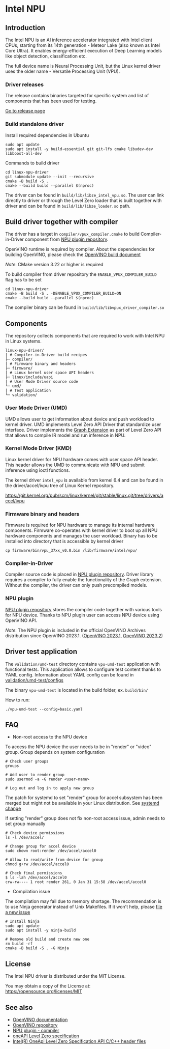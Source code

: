 <!---

Copyright (C) 2022-2023 Intel Corporation

SPDX-License-Identifier: MIT

-->

# Intel NPU

## Introduction

The Intel NPU is an AI inference accelerator integrated with Intel client CPUs,
starting from its 14th generation - Meteor Lake (also known as Intel Core Ultra).
It enables energy-efficient execution of Deep Learning models like object detection,
classification etc.

The full device name is Neural Processing Unit, but the Linux kernel driver uses
the older name - Versatile Processing Unit (VPU).

### Driver releases

The release contains binaries targeted for specific system and list of components
that has been used for testing.

[Go to release page](https://github.com/intel/linux-npu-driver/releases)

### Build standalone driver

Install required dependencies in Ubuntu

```
sudo apt update
sudo apt install -y build-essential git git-lfs cmake libudev-dev libboost-all-dev
```

Commands to build driver

```
cd linux-npu-driver
git submodule update --init --recursive
cmake -B build -S .
cmake --build build --parallel $(nproc)
```

The driver can be found in `build/lib/libze_intel_vpu.so`. The user can link
directly to driver or through the Level Zero loader that is built together with
driver and can be found in `build/lib/libze_loader.so` path.

## Build driver together with compiler

The driver has a target in `compiler/vpux_compiler.cmake` to build
Compiler-in-Driver component from [NPU plugin
repository](https://github.com/openvinotoolkit/npu_plugin.git).

OpenVINO runtime is required by compiler. About the dependencies for building OpenVINO,
please check the [OpenVINO build
document](https://github.com/openvinotoolkit/openvino/blob/master/docs/dev/build.md)

*Note*: CMake version 3.22 or higher is required

To build compiler from driver repository the `ENABLE_VPUX_COMPILER_BUILD` flag has to be set
```
cd linux-npu-driver
cmake -B build -S . -DENABLE_VPUX_COMPILER_BUILD=ON
cmake --build build --parallel $(nproc)
```

The compiler binary can be found in `build/lib/libvpux_driver_compiler.so`

## Components

The repository collects components that are required to work with Intel NPU
in Linux systems.

```
linux-npu-driver/
| # Compiler-in-Driver build recipes
├─ compiler/
| # Firmware binary and headers
├─ firmware/
| # Linux kernel user space API headers
├─ linux/include/uapi
| # User Mode Driver source code
└─ umd/
| # Test application
└─ validation/
```

### User Mode Driver (UMD)

UMD allows user to get information about device and push workload to kernel
driver. UMD implements Level Zero API Driver that standardize user interface.
Driver implements the [Graph
Extension](https://github.com/intel/level-zero-npu-extensions.git) as part of Level
Zero API that allows to compile IR model and run inference in NPU.

### Kernel Mode Driver (KMD)

Linux kernel driver for NPU hardware comes with user space API header.
This header allows the UMD to communicate with NPU and submit inference
using ioctl functions.

The kernel driver `intel_vpu` is available from kernel 6.4 and can be found
in the driver/accel/ivpu tree of Linux Kernel repository.

https://git.kernel.org/pub/scm/linux/kernel/git/stable/linux.git/tree/drivers/accel/ivpu

### Firmware binary and headers

Firmware is required for NPU hardware to manage its internal hardware
components. Firmware co-operates with kernel driver to boot up all NPU
hardware components and manages the user workload. Binary has to be
installed into directory that is accessible by kernel driver

```
cp firmware/bin/vpu_37xx_v0.0.bin /lib/firmware/intel/vpu/
```

### Compiler-in-Driver

Compiler source code is placed in [NPU plugin
repository](https://github.com/openvinotoolkit/npu_plugin.git). Driver library
requires a compiler to fully enable the functionality of the Graph extension.
Without the compiler, the driver can only push precompiled models.

### NPU plugin

[NPU plugin repository](https://github.com/openvinotoolkit/npu_plugin.git) stores
the compiler code together with various tools for NPU device. Thanks to NPU
plugin user can access NPU device using OpenVINO API.

*Note*: The NPU plugin is included in the official OpenVINO Archives distribution
since OpenVINO 2023.1.
([OpenVINO 2023.1](https://docs.openvino.ai/2023.1/openvino_docs_install_guides_overview.html?VERSION=v_2023_1_0&OP_SYSTEM=LINUX&DISTRIBUTION=ARCHIVE),
[OpenVINO 2023.2](https://docs.openvino.ai/2023.2/openvino_docs_install_guides_overview.html?VERSION=v_2023_2_0&OP_SYSTEM=LINUX&DISTRIBUTION=ARCHIVE))

## Driver test application

The `validation/umd-test` directory contains `vpu-umd-test` application with functional tests.
This application allows to configure test content thanks to YAML config.
Information about YAML config can be found in [validation/umd-test/configs](/validation/umd-test/configs)

The binary `vpu-umd-test` is located in the build folder, ex. `build/bin/`

How to run:
```
./vpu-umd-test --config=basic.yaml
```

## FAQ

* Non-root access to the NPU device

To access the NPU device the user needs to be in "render" or "video" group.
Group depends on system configuration

```
# Check user groups
groups

# Add user to render group
sudo usermod -a -G render <user-name>

# Log out and log in to apply new group
```

The patch for systemd to set "render" group for accel subsystem has been merged
but might not be available in your Linux distribution. See
[systemd change](https://github.com/systemd/systemd/pull/27785)

If setting "render" group does not fix non-root access issue, admin needs to
set group manually

```
# Check device permissions
ls -l /dev/accel/

# Change group for accel device
sudo chown root:render /dev/accel/accel0

# Allow to read/write from device for group
chmod g+rw /dev/accel/accel0

# Check final permissions
$ ls -lah /dev/accel/accel0
crw-rw---- 1 root render 261, 0 Jan 31 15:58 /dev/accel/accel0
```

* Compilation issue

The compilation may fail due to memory shortage. The recommendation is to
use Ninja generator instead of Unix Makefiles. If it won't help, please
[file a new issue](https://github.com/intel/linux-npu-driver/issues/new)

```
# Install Ninja
sudo apt update
sudo apt install -y ninja-build

# Remove old build and create new one
rm build -rf
cmake -B build -S . -G Ninja
```

## License

The Intel NPU driver is distributed under the MIT License.

You may obtain a copy of the License at: https://opensource.org/licenses/MIT

## See also
* [OpenVINO documentation](https://docs.openvino.ai/2023.0/home.html)
* [OpenVINO repository](https://github.com/openvinotoolkit/openvino.git)
* [NPU plugin - compiler](https://github.com/openvinotoolkit/npu_plugin.git)
* [oneAPI Level Zero specification](https://spec.oneapi.io/level-zero/1.6.0/index.html)
* [Intel(R) OneApi Level Zero Specification API C/C++ header files](https://github.com/oneapi-src/level-zero/)
